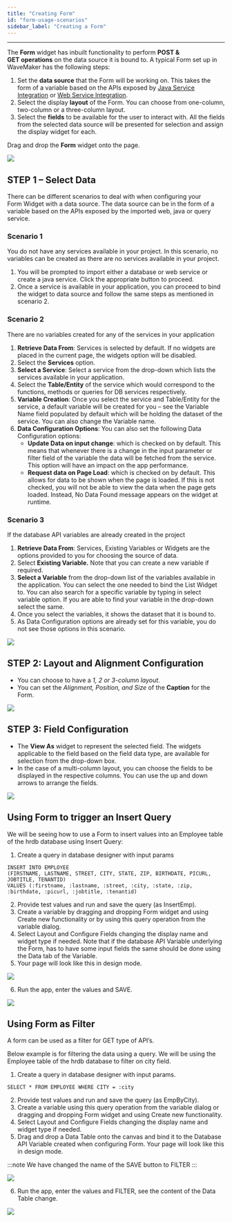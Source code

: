 ```yaml
---
title: "Creating Form"
id: "form-usage-scenarios"
sidebar_label: "Creating a Form"
---
```

---

The **Form** widget has inbuilt functionality to perform **POST & GET operations** on the data source it is bound to. A typical Form set up in WaveMaker has the following steps:

1. Set the **data source** that the Form will be working on. This takes the form of a variable based on the APIs exposed by [Java Service Integration](/learn/app-development/services/java-services/java-service/) or [Web Service Integration](/learn/app-development/services/web-services/web-services/).
2. Select the display **layout** of the Form. You can choose from one-column, two-column or a three-column layout.
3. Select the **fields** to be available for the user to interact with. All the fields from the selected data source will be presented for selection and assign the display widget for each.

Drag and drop the **Form** widget onto the page. 

[![](/learn/assets/form_usage_dnd.png)](/learn/assets/form_usage_dnd.png)

## STEP 1 – Select Data

There can be different scenarios to deal with when configuring your Form Widget with a data source. The data source can be in the form of a variable based on the APIs exposed by the imported web, java or query service.

### Scenario 1

You do not have any services available in your project. In this scenario, no variables can be created as there are no services available in your project.
1. You will be prompted to import either a database or web service or create a java service. Click the appropriate button to proceed.
2. Once a service is available in your application, you can proceed to bind the widget to data source and follow the same steps as mentioned in scenario 2.

### Scenario 2

There are no variables created for any of the services in your application
1. **Retrieve Data From**: Services is selected by default. If no widgets are placed in the current page, the widgets option will be disabled.
2. Select the **Services** option.
3. **Select a Service**: Select a service from the drop-down which lists the services available in your application.
4. Select the **Table/Entity** of the service which would correspond to the functions, methods or queries for DB services respectively.
5. **Variable Creation**: Once you select the service and Table/Entity for the service, a default variable will be created for you – see the Variable Name field populated by default which will be holding the dataset of the service. You can also change the Variable name.
6. **Data Configuration Options**: You can also set the following Data Configuration options:
    - **Update Data on input change**: which is checked on by default. This means that whenever there is a change in the input parameter or filter field of the variable the data will be fetched from the service. This option will have an impact on the app performance.
    - **Request data on Page Load**: which is checked on by default. This allows for data to be shown when the page is loaded. If this is not checked, you will not be able to view the data when the page gets loaded. Instead, No Data Found message appears on the widget at runtime.

### Scenario 3

If the database API variables are already created in the project
1. **Retrieve Data From**: Services, Existing Variables or Widgets are the options provided to you for choosing the source of data.
2. Select **Existing Variable.** Note that you can create a new variable if required.
3. **Select a Variable** from the drop-down list of the variables available in the application. You can select the one needed to bind the List Widget to. You can also search for a specific variable by typing in select variable option. If you are able to find your variable in the drop-down select the same.
4. Once you select the variables, it shows the dataset that it is bound to.
5. As Data Configuration options are already set for this variable, you do not see those options in this scenario.

[![](/learn/assets/form_usage_var.png)](/learn/assets/form_usage_var.png)

## STEP 2: Layout and Alignment Configuration

- You can choose to have a _1, 2 or 3-column layout_.
- You can set the _Alignment, Position, and Size_ of the **Caption** for the Form.

[![](/learn/assets/form_usage_layout.png)](/learn/assets/form_usage_layout.png)

## STEP 3: Field Configuration

- The **View As** widget to represent the selected field. The widgets applicable to the field based on the field data type, are available for selection from the drop-down box.
- In the case of a multi-column layout, you can choose the fields to be displayed in the respective columns. You can use the up and down arrows to arrange the fields.

[![](/learn/assets/form_usage_data.png)](/learn/assets/form_usage_data.png)

## Using Form to trigger an Insert Query

We will be seeing how to use a Form to insert values into an Employee table of the hrdb database using Insert Query:

1. Create a query in database designer with input params

```    
INSERT INTO EMPLOYEE 
(FIRSTNAME, LASTNAME, STREET, CITY, STATE, ZIP, BIRTHDATE, PICURL, JOBTITLE, TENANTID)
VALUES (:firstname, :lastname, :street, :city, :state, :zip, :birthdate, :picurl, :jobtitle, :tenantid)
```

2. Provide test values and run and save the query (as InsertEmp).
3. Create a variable by dragging and dropping Form widget and using Create new functionality or by using this query operation from the variable dialog.
4. Select Layout and Configure Fields changing the display name and widget type if needed. Note that if the database API Variable underlying the Form, has to have some input fields the same should be done using the Data tab of the Variable.
5. Your page will look like this in design mode.

[![](/learn/assets/form_query_design.png)](/learn/assets/form_query_design.png)

6. Run the app, enter the values and SAVE.

[![](/learn/assets/form_query_run.png)](/learn/assets/form_query_run.png)

## Using Form as Filter

A form can be used as a filter for GET type of API’s.

Below example is for filtering the data using a query. We will be using the Employee table of the hrdb database to filter on city field.

1. Create a query in database designer with input params.
```
SELECT * FROM EMPLOYEE WHERE CITY = :city
``` 
2. Provide test values and run and save the query (as EmpByCity).
3. Create a variable using this query operation from the variable dialog or dragging and dropping Form widget and using Create new functionality.
4. Select Layout and Configure Fields changing the display name and widget type if needed.
5. Drag and drop a Data Table onto the canvas and bind it to the Database API Variable created when configuring Form. Your page will look like this in design mode.

:::note
We have changed the name of the SAVE button to FILTER 
:::

[![](/learn/assets/form_filter_design.png)](/learn/assets/form_filter_design.png)

6. Run the app, enter the values and FILTER, see the content of the Data Table change. 

[![](/learn/assets/form_filter_run.png)](/learn/assets/form_filter_run.png)

